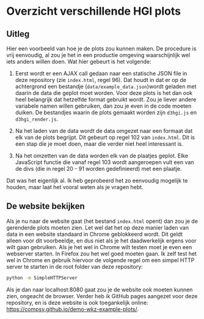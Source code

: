 # Overzicht verschillende HGI plots

## Uitleg
Hier een voorbeeld van hoe je de plots zou kunnen maken. De procedure is vrij eenvoudig, al zou je het in een productie omgeving waarschijnlijk wel iets anders willen doen. Wat hier gebeurt is het volgende: 

1. Eerst wordt er een AJAX call gedaan naar een statische JSON file in deze repository (zie `index.html`, regel 96). Dat houdt in dat er op de achtergrond een bestandje (`data/example_data.json`)wordt geladen met daarin de data die geplot moet worden. Voor deze plots is het dan ook heel belangrijk dat hetzelfde format gebruikt wordt. Zou je liever andere variabele namen willen gebruiken, dan zou je even in de code moeten duiken. De bestandjes waarin de plots gemaakt worden zijn `d3hgi.js` en `d3hgi_render.js`.

2. Na het laden van de data wordt de data omgezet naar een formaat dat elk van de plots begrijpt. Dit gebeurt op regel 102 van `index.html`. Dit is een stap die je moet doen, maar die verder niet heel interessant is. 

3. Na het omzetten van de data worden elk van de plaatjes geplot. Elke JavaScript functie die vanaf regel 103 wordt aangeroepen vult een van de divs (die in regel 20 - 91 worden gedefinieerd) met een plaatje.  

Dat was het eigenlijk al. Ik heb geprobeerd het zo eenvoudig mogelijk te houden, maar laat het vooral weten als je vragen hebt.


## De website bekijken
Als je nu naar de website gaat (het bestand `index.html` opent) dan zou je de gerenderde plots moeten zien. Let wel dat het op deze manier laden van data in een website standaard in Chrome geblokkeerd wordt. Dit geldt alleen voor dit voorbeeldje, en dus niet als je het daadwerkelijk ergens voor wilt gaan gebruiken.  Als je het wel in Chrome wilt testen moet je even een webserver starten. In Firefox zou het wel goed moeten gaan. Ik zelf test het wel in Chrome en gebruik hiervoor de volgende regel om een simpel HTTP server te starten in de root folder van deze repository:

``` bash
python -m SimpleHTTPServer
```

Als je dan naar localhost:8080 gaat zou je de website ook moeten kunnen zien, ongeacht de browser.  Verder heb ik GitHub pages aangezet voor deze repository, en is deze website is ook toegankelijk online: https://compsy.github.io/demo-wkz-example-plots/.
